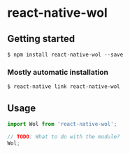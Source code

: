 # react-native-wol

## Getting started

`$ npm install react-native-wol --save`

### Mostly automatic installation

`$ react-native link react-native-wol`

## Usage
```javascript
import Wol from 'react-native-wol';

// TODO: What to do with the module?
Wol;
```
